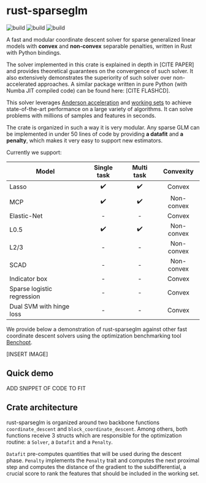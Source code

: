 # rust-sparseglm

![build](https://github.com/PABannier/rust-sparseglm/actions/workflows/cargo.yml/badge.svg)
![build](https://github.com/PABannier/rust-sparseglm/actions/workflows/pytest.yml/badge.svg)
![build](https://github.com/PABannier/rust-sparseglm/actions/workflows/build_doc.yml/badge.svg)

A fast and modular coordinate descent solver for sparse generalized linear models with **convex** and **non-convex** separable penalties, written in Rust with Python bindings.

The solver implemented in this crate is explained in depth in [CITE PAPER] and provides theoretical guarantees on the convergence of such solver.
It also extensively demonstrates the superiority of such solver over non-accelerated approaches. A similar package written in pure Python (with Numba JIT compiled code) can be found here: [CITE FLASHCD].

This solver leverages [Anderson acceleration](https://github.com/mathurinm/andersoncd) and [working sets](https://github.com/mathurinm/celer) to achieve state-of-the-art performance on a large variety of algorithms. It can solve problems with millions of samples and features in seconds.

The crate is organized in such a way it is very modular. Any sparse GLM can be implemented in under 50 lines of code by providing **a datafit** and **a penalty**, which makes it very easy to support new estimators.

Currently we support:

| Model                      |    Single task     |     Multi task     | Convexity  |
| -------------------------- | :----------------: | :----------------: | :--------: |
| Lasso                      | :heavy_check_mark: | :heavy_check_mark: |   Convex   |
| MCP                        | :heavy_check_mark: | :heavy_check_mark: | Non-convex |
| Elastic-Net                |         -          |         -          |   Convex   |
| L0.5                       | :heavy_check_mark: | :heavy_check_mark: | Non-convex |
| L2/3                       |         -          |         -          | Non-convex |
| SCAD                       |         -          |         -          | Non-convex |
| Indicator box              |         -          |         -          |   Convex   |
| Sparse logistic regression |         -          |         -          |   Convex   |
| Dual SVM with hinge loss   |         -          |         -          |   Convex   |

We provide below a demonstration of rust-sparseglm against other fast coordinate descent solvers using the optimization benchmarking tool [Benchopt](https://github.com/benchopt/benchopt).

[INSERT IMAGE]

## Quick demo

ADD SNIPPET OF CODE TO FIT

## Crate architecture

rust-sparseglm is organized around two backbone functions `coordinate_descent` and `block_coordinate_descent`. Among others, both functions receive 3 structs which are responsible for the optimization routine: a `Solver`, a `Datafit` and a `Penalty`.

`Datafit` pre-computes quantities that will be used during the descent phase. `Penalty` implements the `Penalty` trait and computes the next proximal step and computes the distance of the gradient to the subdifferential, a crucial score to rank the features that should be included in the working set.

